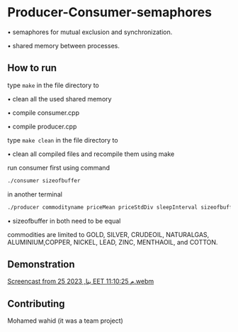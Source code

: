 # Producer-Consumer-semaphores

• semaphores for mutual exclusion and synchronization. 

• shared memory between processes.

## How to run

type `make` in the file directory to 

• clean all the used shared memory

• compile consumer.cpp

• compile producer.cpp

type `make clean` in the file directory to 

• clean all compiled files and recompile them using make


run consumer first using command
```bash
./consumer sizeofbuffer
```

in another terminal

```bash
./producer commodityname priceMean priceStdDiv sleepInterval sizeofbuffer

```

• sizeofbuffer in both need to be equal

commodities are limited to GOLD, SILVER, CRUDEOIL, NATURALGAS, ALUMINIUM,COPPER, NICKEL, LEAD, ZINC, MENTHAOIL, and COTTON.

## Demonstration

[Screencast from 25 ينا, 2023 EET 11:10:25 م.webm](https://user-images.githubusercontent.com/78453559/214692536-d14d6a23-1c84-4709-bab7-379723f86a75.webm)

## Contributing

Mohamed wahid (it was a team project)
